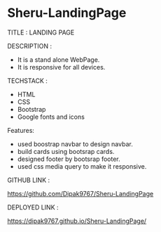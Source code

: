 # Sheru-LandingPage

TITLE : LANDING PAGE 

DESCRIPTION :

- It is a stand alone WebPage.
- It is responsive for all devices.

TECHSTACK :

- HTML
- CSS
- Bootstrap
- Google fonts and icons

Features:

- used boostrap navbar to design navbar.
- build cards using bootsrap cards.
- designed footer by bootsrap footer.
- used css media query to make it responsive.

GITHUB LINK :

https://github.com/Dipak9767/Sheru-LandingPage

DEPLOYED LINK : 

https://dipak9767.github.io/Sheru-LandingPage/
